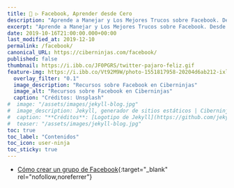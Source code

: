 ```yaml
---
title: 🐤 ▷ Facebook, Aprender desde Cero
description: "Aprende a Manejar y Los Mejores Trucos sobre Facebook. Desde cero todo lo que debes saber"
excerpt: "Aprende a Manejar y Los Mejores Trucos sobre Facebook. Desde cero todo lo que debes saber"
date: 2019-10-16T21:00:00.000+00:00
last_modified_at: 2019-12-10
permalink: /facebook/
canonical_URL: https://ciberninjas.com/facebook/
published: false
thumbnail: https://i.ibb.co/JF0PGRS/twitter-pajaro-feliz.gif
feature-img: https://i.ibb.co/Vt92M9W/photo-1551817958-20204d6ab212-ixlib-rb-1-2.jpg
  overlay_filter: "0.1"
  image_description: "Recursos sobre Facebook en Ciberninjas"
  image_alt: "Recursos sobre Facebook en Ciberninjas"
  caption: "Créditos: Unsplash"
#  image: "/assets/images/jekyll-blog.jpg"
#  image_description: Jekyll, generador de sitios estáticos | Ciberninjas
#  caption: "**Créditos**: [Logotipo de Jekyll](https://github.com/jekyll/brand) extraído del repositorio de Marketing de Jekyll. Edición y montaje de Elaboración Propia"
#  teaser: "/assets/images/jekyll-blog.jpg"
toc: true
toc_label: "Contenidos"
toc_icon: user-ninja
toc_sticky: true
---
```


* [Cómo crear un grupo de Facebook](https://neilpatel.com/es/blog/como-crear-un-grupo-de-facebook/){:target="_blank" rel="nofollow,noreferrer"}
